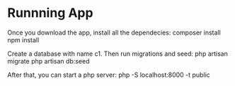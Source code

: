 # Runnning App

Once you download the app, install all the dependecies:
composer install
npm install

Create a database with name c1. Then run migrations and seed: 
php artisan migrate
php artisan db:seed

After that, you can start a php server:
php -S localhost:8000 -t public

